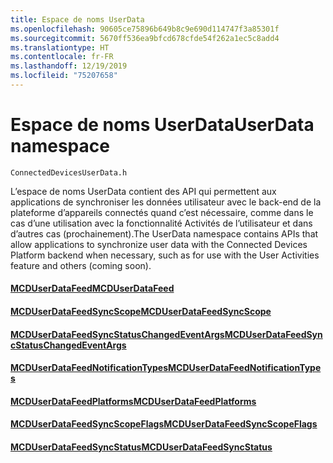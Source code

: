 ```yaml
---
title: Espace de noms UserData
ms.openlocfilehash: 90605ce75896b649b8c9e690d114747f3a85301f
ms.sourcegitcommit: 5670ff536ea9bfcd678cfde54f262a1ec5c8add4
ms.translationtype: HT
ms.contentlocale: fr-FR
ms.lasthandoff: 12/19/2019
ms.locfileid: "75207658"
---
```

# <a name="userdata-namespace"></a><span data-ttu-id="55723-102">Espace de noms UserData</span><span class="sxs-lookup"><span data-stu-id="55723-102">UserData namespace</span></span>

```
ConnectedDevicesUserData.h
```

<span data-ttu-id="55723-103">L’espace de noms UserData contient des API qui permettent aux applications de synchroniser les données utilisateur avec le back-end de la plateforme d’appareils connectés quand c’est nécessaire, comme dans le cas d’une utilisation avec la fonctionnalité Activités de l’utilisateur et dans d’autres cas (prochainement).</span><span class="sxs-lookup"><span data-stu-id="55723-103">The UserData namespace contains APIs that allow applications to synchronize user data with the Connected Devices Platform backend when necessary, such as for use with the User Activities feature and others (coming soon).</span></span>

#### <a name="mcduserdatafeedmcduserdatafeedmd"></a>[<span data-ttu-id="55723-104">MCDUserDataFeed</span><span class="sxs-lookup"><span data-stu-id="55723-104">MCDUserDataFeed</span></span>](MCDUserDataFeed.md)
#### <a name="mcduserdatafeedsyncscopemcduserdatafeedsyncscopemd"></a>[<span data-ttu-id="55723-105">MCDUserDataFeedSyncScope</span><span class="sxs-lookup"><span data-stu-id="55723-105">MCDUserDataFeedSyncScope</span></span>](MCDUserDataFeedSyncScope.md)
#### <a name="mcduserdatafeedsyncstatuschangedeventargsmcduserdatafeedsyncstatuschangedeventargsmd"></a>[<span data-ttu-id="55723-106">MCDUserDataFeedSyncStatusChangedEventArgs</span><span class="sxs-lookup"><span data-stu-id="55723-106">MCDUserDataFeedSyncStatusChangedEventArgs</span></span>](MCDUserDataFeedSyncStatusChangedEventArgs.md)
#### <a name="mcduserdatafeednotificationtypesmcduserdatafeednotificationtypesmd"></a>[<span data-ttu-id="55723-107">MCDUserDataFeedNotificationTypes</span><span class="sxs-lookup"><span data-stu-id="55723-107">MCDUserDataFeedNotificationTypes</span></span>](MCDUserDataFeedNotificationTypes.md)
#### <a name="mcduserdatafeedplatformsmcduserdatafeedplatformsmd"></a>[<span data-ttu-id="55723-108">MCDUserDataFeedPlatforms</span><span class="sxs-lookup"><span data-stu-id="55723-108">MCDUserDataFeedPlatforms</span></span>](MCDUserDataFeedPlatforms.md)
#### <a name="mcduserdatafeedsyncscopeflagsmcduserdatafeedsyncscopeflagsmd"></a>[<span data-ttu-id="55723-109">MCDUserDataFeedSyncScopeFlags</span><span class="sxs-lookup"><span data-stu-id="55723-109">MCDUserDataFeedSyncScopeFlags</span></span>](MCDUserDataFeedSyncScopeFlags.md)
#### <a name="mcduserdatafeedsyncstatusmcduserdatafeedsyncstatusmd"></a>[<span data-ttu-id="55723-110">MCDUserDataFeedSyncStatus</span><span class="sxs-lookup"><span data-stu-id="55723-110">MCDUserDataFeedSyncStatus</span></span>](MCDUserDataFeedSyncStatus.md)
